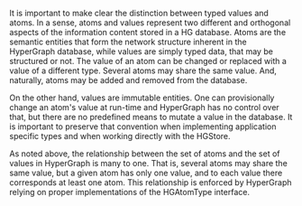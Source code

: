 It is important to make clear the distinction between typed values and atoms. In a sense, atoms and values represent two different and orthogonal aspects of the information content stored in a HG database.  Atoms are the semantic entities that form the network structure inherent in the HyperGraph database, while values are simply typed data, that may be structured or not. The value of an atom can be changed or replaced with a value of  a different type. Several atoms may share the same value. And, naturally, atoms may be added and removed from the database.

On the other hand, values are immutable entities. One can provisionally change an atom's value at run-time and HyperGraph has no control over that, but there are no predefined means to mutate a value in the database. It is important to preserve that convention when implementing application specific types and when working directly with the HGStore.

As noted above, the relationship between the set of atoms and the set of values in HyperGraph is many to one. That is, several atoms may share the same value, but a given atom has only one value, and to each value there corresponds at least one atom. This relationship is enforced by HyperGraph relying on proper implementations of the HGAtomType interface.